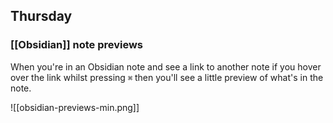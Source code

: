 ## Thursday

### [[Obsidian]] note previews

When you're in an Obsidian note and see a link to another note if you hover over the link whilst pressing `⌘` then you'll see a little preview of what's in the note.

![[obsidian-previews-min.png]]

